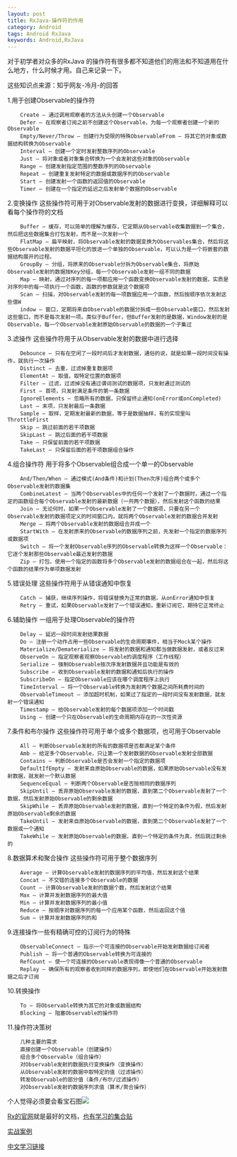 ```yaml
---
layout: post
title: RxJava-操作符的作用
category: Android
tags: Android RxJava
keywords: Android,RxJava
---
```


对于初学者对众多的RxJava 的操作符有很多都不知道他们的用法和不知道用在什么地方，什么时候才用。自己来记录一下。

这些知识点来源：知乎网友-冷月-的回答

1.用于创建Observable的操作符

		Create — 通过调用观察者的方法从头创建一个Observable
		Defer — 在观察者订阅之前不创建这个Observable，为每一个观察者创建一个新的Observable
		Empty/Never/Throw — 创建行为受限的特殊ObservableFrom — 将其它的对象或数据结构转换为Observable
		Interval — 创建一个定时发射整数序列的Observable
		Just — 将对象或者对象集合转换为一个会发射这些对象的Observable
		Range — 创建发射指定范围的整数序列的Observable
		Repeat — 创建重复发射特定的数据或数据序列的Observable
		Start — 创建发射一个函数的返回值的Observable
		Timer — 创建在一个指定的延迟之后发射单个数据的Observable

2.变换操作
这些操作符可用于对Observable发射的数据进行变换，详细解释可以看每个操作符的文档

		Buffer — 缓存，可以简单的理解为缓存，它定期从Observable收集数据到一个集合，然后把这些数据集合打包发射，而不是一次发射一个
		FlatMap — 扁平映射，将Observable发射的数据变换为Observables集合，然后将这些Observable发射的数据平坦化的放进一个单独的Observable，可以认为是一个将嵌套的数据结构展开的过程。
		GroupBy — 分组，将原来的Observable分拆为Observable集合，将原始Observable发射的数据按Key分组，每一个Observable发射一组不同的数据
		Map — 映射，通过对序列的每一项都应用一个函数变换Observable发射的数据，实质是对序列中的每一项执行一个函数，函数的参数就是这个数据项
		Scan — 扫描，对Observable发射的每一项数据应用一个函数，然后按顺序依次发射这些值W
		indow — 窗口，定期将来自Observable的数据分拆成一些Observable窗口，然后发射这些窗口，而不是每次发射一项。类似于Buffer，但Buffer发射的是数据，Window发射的是Observable，每一个Observable发射原始Observable的数据的一个子集过

3.滤操作
这些操作符用于从Observable发射的数据中进行选择

		Debounce — 只有在空闲了一段时间后才发射数据，通俗的说，就是如果一段时间没有操作，就执行一次操作
		Distinct — 去重，过滤掉重复数据项
		ElementAt — 取值，取特定位置的数据项
		Filter — 过滤，过滤掉没有通过谓词测试的数据项，只发射通过测试的
		First — 首项，只发射满足条件的第一条数据
		IgnoreElements — 忽略所有的数据，只保留终止通知(onError或onCompleted)
		Last — 末项，只发射最后一条数据
		Sample — 取样，定期发射最新的数据，等于是数据抽样，有的实现里叫ThrottleFirst
		Skip — 跳过前面的若干项数据
		SkipLast — 跳过后面的若干项数据
		Take — 只保留前面的若干项数据
		TakeLast — 只保留后面的若干项数据组合操作
	
4.组合操作符
用于将多个Observable组合成一个单一的Observable

		And/Then/When — 通过模式(And条件)和计划(Then次序)组合两个或多个Observable发射的数据集
		CombineLatest — 当两个Observables中的任何一个发射了一个数据时，通过一个指定的函数组合每个Observable发射的最新数据（一共两个数据），然后发射这个函数的结果
		Join — 无论何时，如果一个Observable发射了一个数据项，只要在另一个Observable发射的数据项定义的时间窗口内，就将两个Observable发射的数据合并发射
		Merge — 将两个Observable发射的数据组合并成一个
		StartWith — 在发射原来的Observable的数据序列之前，先发射一个指定的数据序列或数据项
		Switch — 将一个发射Observable序列的Observable转换为这样一个Observable：它逐个发射那些Observable最近发射的数据
		Zip — 打包，使用一个指定的函数将多个Observable发射的数据组合在一起，然后将这个函数的结果作为单项数据发射
	
5.错误处理
	这些操作符用于从错误通知中恢复
	
		Catch — 捕获，继续序列操作，将错误替换为正常的数据，从onError通知中恢复
		Retry — 重试，如果Observable发射了一个错误通知，重新订阅它，期待它正常终止

6.辅助操作
一组用于处理Observable的操作符

		Delay — 延迟一段时间发射结果数据
		Do — 注册一个动作占用一些Observable的生命周期事件，相当于Mock某个操作
		Materialize/Dematerialize — 将发射的数据和通知都当做数据发射，或者反过来
		ObserveOn — 指定观察者观察Observable的调度程序（工作线程）
		Serialize — 强制Observable按次序发射数据并且功能是有效的
		Subscribe — 收到Observable发射的数据和通知后执行的操作
		SubscribeOn — 指定Observable应该在哪个调度程序上执行
		TimeInterval — 将一个Observable转换为发射两个数据之间所耗费时间的
		ObservableTimeout — 添加超时机制，如果过了指定的一段时间没有发射数据，就发射一个错误通知
		Timestamp — 给Observable发射的每个数据项添加一个时间戳
		Using — 创建一个只在Observable的生命周期内存在的一次性资源
	
7.条件和布尔操作
这些操作符可用于单个或多个数据项，也可用于Observable

		All — 判断Observable发射的所有的数据项是否都满足某个条件
		Amb — 给定多个Observable，只让第一个发射数据的Observable发射全部数据
		Contains — 判断Observable是否会发射一个指定的数据项
		DefaultIfEmpty — 发射来自原始Observable的数据，如果原始Observable没有发射数据，就发射一个默认数据
		SequenceEqual — 判断两个Observable是否按相同的数据序列
		SkipUntil — 丢弃原始Observable发射的数据，直到第二个Observable发射了一个数据，然后发射原始Observable的剩余数据
		SkipWhile — 丢弃原始Observable发射的数据，直到一个特定的条件为假，然后发射原始Observable剩余的数据
		TakeUntil — 发射来自原始Observable的数据，直到第二个Observable发射了一个数据或一个通知
		TakeWhile — 发射原始Observable的数据，直到一个特定的条件为真，然后跳过剩余的
	
8.数据算术和聚合操作
这些操作符可用于整个数据序列

		Average — 计算Observable发射的数据序列的平均值，然后发射这个结果
		Concat — 不交错的连接多个Observable的数据
		Count — 计算Observable发射的数据个数，然后发射这个结果
		Max — 计算并发射数据序列的最大值
		Min — 计算并发射数据序列的最小值
		Reduce — 按顺序对数据序列的每一个应用某个函数，然后返回这个值
		Sum — 计算并发射数据序列的和
	
9.连接操作一些有精确可控的订阅行为的特殊

		ObservableConnect — 指示一个可连接的Observable开始发射数据给订阅者
		Publish — 将一个普通的Observable转换为可连接的
		RefCount — 使一个可连接的Observable表现得像一个普通的Observable
		Replay — 确保所有的观察者收到同样的数据序列，即使他们在Observable开始发射数据之后才订阅
	
10.转换操作

		To — 将Observable转换为其它的对象或数据结构
		Blocking — 阻塞Observable的操作符
	
11.操作符决策树

		几种主要的需求
		直接创建一个Observable（创建操作）
		组合多个Observable（组合操作）
		对Observable发射的数据执行变换操作（变换操作）
		从Observable发射的数据中取特定的值（过滤操作）
		转发Observable的部分值（条件/布尔/过滤操作）
		对Observable发射的数据序列求值（算术/聚合操作）
	
个人觉得必须要会看宝石图![](http://reactivex.io/assets/operators/legend.png) 

[Rx的官网](http://link.zhihu.com/?target=http%3A//reactivex.io/)就是最好的文档，[也有学习的集合贴](http://link.zhihu.com/?target=http%3A//reactivex.io/tutorials.html)

[实战案例](https://github.com/kaushikgopal/RxJava-Android-Samples)

[中文学习链接](https://github.com/lzyzsd/Awesome-RxJava)



